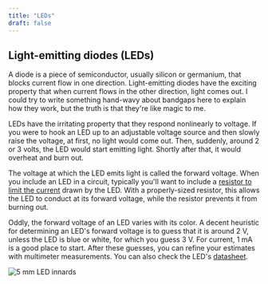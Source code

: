 ```yaml
---
title: "LEDs"
draft: false
---
```


## Light-emitting diodes (LEDs)

A diode is a piece of semiconductor, usually silicon or germanium, that blocks current flow in one direction. Light-emitting diodes have the exciting property that when current flows in the other direction, light comes out. I could try to write something hand-wavy about bandgaps here to explain how they work, but the truth is that they're like magic to me.

LEDs have the irritating property that they respond nonlinearly to voltage. If you were to hook an LED up to an adjustable voltage source and then slowly raise the voltage, at first, no light would come out. Then, suddenly, around 2 or 3 volts, the LED would start emitting light. Shortly after that, it would overheat and burn out.

The voltage at which the LED emits light is called the forward voltage. When you include an LED in a circuit, typically you'll want to include a [resistor to limit the current](/notes/resistors/#typical-application-current-limiter) drawn by the LED. With a properly-sized resistor, this allows the LED to conduct at its forward voltage, while the resistor prevents it from burning out.

Oddly, the forward voltage of an LED varies with its color. A decent heuristic for determining an LED's forward voltage is to guess that it is around 2 V, unless the LED is blue or white, for which you guess 3 V. For current, 1 mA is a good place to start. After these guesses, you can refine your estimates with multimeter measurements. You can also check the LED's [datasheet](http://andnowforelectronics.com/pdf/LED-QBL8XX15C.pdf).

![5 mm LED innards](/img/led-5mm-green.svg)

